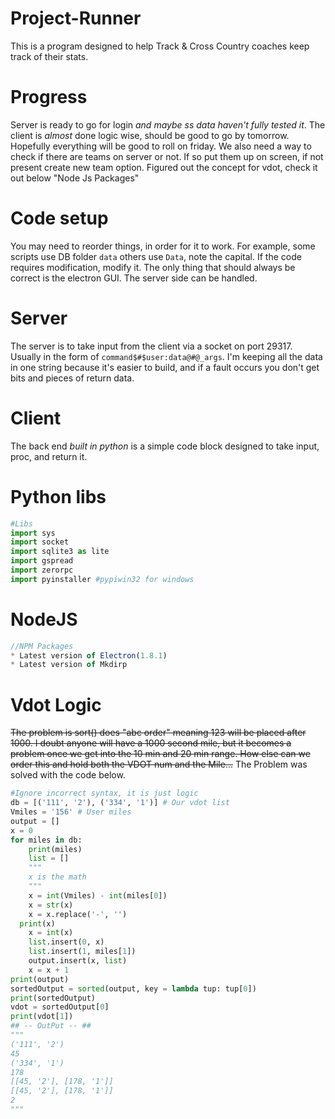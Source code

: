 # Project-Runner
This is a  program designed to help Track &amp; Cross Country coaches keep track of their stats.
# Progress
  Server is ready to go for login *and maybe ss data haven't fully tested it*. The client is *almost* done logic wise, should be good to go by tomorrow. Hopefully everything will be good to roll on friday. 
  We also need a way to check if there are teams on server or not. If so put them up on screen, if not present create new team option. 
  Figured out the concept for vdot, check it out below "Node Js Packages"
# Code setup
You may need to reorder things, in order for it to work. For example, some scripts use DB folder `data` others use `Data`, note the capital. If the code requires modification, modify it. The only thing that should always be correct is the electron GUI. The server side can be handled.

# Server
  The server is to take input from the client via a socket on port 29317. Usually in the form of `command$#$user:data@#@_args`. I'm keeping all the data in one string because it's easier to build, and if a fault occurs you don't get bits and pieces of return data.
# Client
  The back end *built in python* is a simple code block designed to take input, proc, and return it. 
# Python libs
  ``` python
  #Libs
  import sys
  import socket
  import sqlite3 as lite
  import gspread
  import zerorpc
  import pyinstaller #pypiwin32 for windows
```

# NodeJS
  ``` javascript
  //NPM Packages
  * Latest version of Electron(1.8.1)
  * Latest version of Mkdirp
```

# Vdot Logic
  ~~The problem is sort() does "abc order" meaning 123 will be placed after 1000. I doubt anyone will have a 1000 second mile, but it becomes a problem once we get into the 10 min and 20 min range. How else can we order this and hold both the VDOT num and the Mile...~~
  The Problem was solved with the code below. 
  ``` python
  #Ignore incorrect syntax, it is just logic
  db = [('111', '2'), ('334', '1')] # Our vdot list
  Vmiles = '156' # User miles
  output = []
  x = 0
  for miles in db:
	  print(miles)
	  list = []
	  """
	  x is the math
	  """
	  x = int(Vmiles) - int(miles[0])
	  x = str(x)
	  x = x.replace('-', '')
  	print(x)
	  x = int(x)
	  list.insert(0, x)
	  list.insert(1, miles[1])
	  output.insert(x, list)
	  x = x + 1
  print(output)
  sortedOutput = sorted(output, key = lambda tup: tup[0])
  print(sortedOutput)
  vdot = sortedOutput[0]
  print(vdot[1])
  ## -- OutPut -- ##
  """
  ('111', '2')
  45
  ('334', '1')
  178
  [[45, '2'], [178, '1']]
  [[45, '2'], [178, '1']]
  2
  """
  ```
